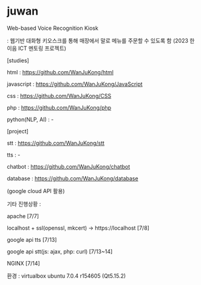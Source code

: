 # juwan
Web-based Voice Recognition Kiosk

: 웹기반 대화형 키오스크를 통해 매장에서 말로 메뉴를 주문할 수 있도록 함 (2023 한이음 ICT 멘토링 프로젝트)


[studies]

html : https://github.com/WanJuKong/html

javascript : https://github.com/WanJuKong/JavaScript

css : https://github.com/WanJuKong/CSS

php : https://github.com/WanJuKong/php

python(NLP, AI) : -


[project]

stt : https://github.com/WanJuKong/stt

tts : -

chatbot : https://github.com/WanJuKong/chatbot

database : https://github.com/WanJuKong/database

(google cloud API 활용)


기타 진행상황 :

apache [7/7]

localhost + ssl(openssl, mkcert) -> https://localhost [7/8]

google api tts [7/13]

google api stt(js: ajax, php: curl) [7/13~14]

NGINX [7/14]



환경 : virtualbox ubuntu 7.0.4 r154605 (Qt5.15.2)









